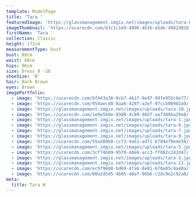 ```yaml
---
template: ModelPage
title: 'Tara '
featuredImage: 'https://glassmanagement.imgix.net/images/uploads/tara-banner.jpg'
imageThumbnail: 'https://ucarecdn.com/b3c1c1e9-4896-463b-a5de-4982d016f903/'
firstName: 'Tara '
collection: Classic
height: 172cm
measurementType: bust
bust: 88cm
waist: 68cm
hips: 96cm
size: Dress 8 -10
shoeSize: '8'
hair: Dark Brown
eyes: Brown
imagePortfolio:
  - image: 'https://ucarecdn.com/bf443a36-9cb7-4b1f-9e97-99fe955c6e77/'
  - image: 'https://ucarecdn.com/954aecd8-8aa6-428f-a3ef-97ccb08902a9/'
  - image: 'https://glassmanagement.imgix.net/images/uploads/tara-10.jpg'
  - image: 'https://ucarecdn.com/1e9e5b0e-93d0-4c89-98d7-aa7306ba29e8/'
  - image: 'https://glassmanagement.imgix.net/images/uploads/tara-1.jpg'
  - image: 'https://glassmanagement.imgix.net/images/uploads/tara-8.jpg'
  - image: 'https://glassmanagement.imgix.net/images/uploads/tara-7.jpg'
  - image: 'https://glassmanagement.imgix.net/images/uploads/tara-9.jpg'
  - image: 'https://ucarecdn.com/55ad89b8-cc73-4a61-ad71-6704e70e4e58/'
  - image: 'https://glassmanagement.imgix.net/images/uploads/tara-5.jpg'
  - image: 'https://ucarecdn.com/3cf74b09-95f0-40e6-acc3-ff082c242d47/'
  - image: 'https://glassmanagement.imgix.net/images/uploads/tara-3.jpg'
  - image: 'https://glassmanagement.imgix.net/images/uploads/tara-11.jpg'
  - image: 'https://ucarecdn.com/ec9f9688-bd69-4fab-8e81-676e85c4a48a/'
  - image: 'https://ucarecdn.com/00a2d5d5-4b05-48af-96b6-c2dc9e2c92a8/'
meta:
  title: Tara W
---
```


